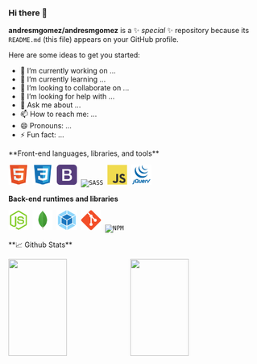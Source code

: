 ### Hi there 👋

**andresmgomez/andresmgomez** is a ✨ _special_ ✨ repository because its `README.md` (this file) appears on your GitHub profile.

Here are some ideas to get you started:

- 🔭 I’m currently working on ...
- 🌱 I’m currently learning ...
- 👯 I’m looking to collaborate on ...
- 🤔 I’m looking for help with ...
- 💬 Ask me about ...
- 📫 How to reach me: ...
- 😄 Pronouns: ...
- ⚡ Fun fact: ...

<div>
**Front-end languages, libraries, and tools**
<p align="left">
            <p>
              <code><img src="https://github.com/devicons/devicon/blob/master/icons/html5/html5-original.svg" alt="HTML" width="40" height="40" /></code>&nbsp;
              <code><img src="https://github.com/devicons/devicon/blob/master/icons/css3/css3-original.svg" alt="CSS" width="40" height="40" /></code>&nbsp;
              <code><img src="https://raw.githubusercontent.com/github/explore/80688e429a7d4ef2fca1e82350fe8e3517d3494d/topics/bootstrap/bootstrap.png" alt="bootstrap" width="40"      height="40" /></code>&nbsp;
          <code><img src="https://camo.githubusercontent.com/3a61a49321fba37513904864aee93be1873b05f2cb84b9c13a5dfbb534ac17fa/68747470733a2f2f6564656e742e6769746875622e696f2f537570657254696e7949636f6e732f696d616765732f7376672f736173732e737667" alt="SASS" width="40" height="40" /></code>&nbsp;
        <code><img src="https://github.com/devicons/devicon/blob/master/icons/javascript/javascript-original.svg" alt="JS" width="40" height="40" /></code>&nbsp;
          <code><img src="https://github.com/devicons/devicon/blob/master/icons/jquery/jquery-plain-wordmark.svg" alt="jQuery" width="40" height="40" /></code>&nbsp;
            </p>
      </p>

**Back-end runtimes and libraries**
<p align="right">
 <p>
        <code><img src="https://github.com/devicons/devicon/blob/master/icons/nodejs/nodejs-original.svg" alt="Node.js" width="40" height="40" /></code>&nbsp;
      <code><img src="https://github.com/devicons/devicon/blob/master/icons/mongodb/mongodb-original.svg" alt="mongodb" width="40" height="40" /></code>&nbsp;
  <code><img src="https://github.com/devicons/devicon/blob/master/icons/webpack/webpack-original.svg" alt="Webpack" width="40" height="40" /></code>&nbsp;
  <code><img src="https://github.com/devicons/devicon/blob/master/icons/git/git-original.svg" alt="git" width="40" height="40" /></code>&nbsp;
  <code><img src="https://camo.githubusercontent.com/4348417189e1f7f64d07e1373b16e9a61bc8de4b0ff78238417528850701649b/68747470733a2f2f6564656e742e6769746875622e696f2f537570657254696e7949636f6e732f696d616765732f7376672f6e706d2e737667" alt="NPM" width="40" height="40" /></code>&nbsp;
 </p>
</p>

</div>
**📈 Github Stats**
<p>
  <img align="left" src="https://github-readme-stats.vercel.app/api?username=andresmgomez&layout=compact&hide_border=true&show_icons=true&theme=react"   width="48%" height="192px"/>

  <img src="https://github-readme-stats.vercel.app/api/top-langs/?username=ianarseferov&langs_count=8&layout=compact&theme=react&hide_border=true&icon_color=F8D866&hide=Jupyter%20Notebook"  width="48%" height="192px"/>
</p>


